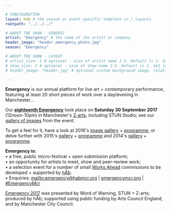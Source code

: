 ```yaml
---

# CONFIGURATION
layout: hab # the season or event-specific template in /_layouts
rootpath: "../../../"

# ABOUT THE SHOW - GENERIC
artist: "Emergency" # the name of the artist or company
header_image: "header_emergency_photo.jpg"   
season: "Emergency" 

# ABOUT THE SHOW - LAYOUT
# artist_size: 1 # optional - size of artist name 1-5. Default is 1. Set longer names to lower values
# show_size: 2 # optional - size of show name 2-5. Default is 2. Set longer names to lower values
# header_image: "header.jpg" # optional custom background image, relative to current page

---
```

**Emergency** is our annual platform for live art + contemporary performance, featuring at least 20 short pieces of work over a day/evening in Manchester…           
         
Our [**eighteenth Emergency**](/current/2017-emergency) took place on **Saturday 30 September 2017** (12noon-10pm) in Manchester's <a href="http://www.z-arts.org/about-us/getting-here" target="_blank">Z-arts</a>, including STUN Studio; see our [gallery of images](/galleries/2017-emergency) from the event.        
         
To get a feel for it, have a look at 2016's [image gallery](/galleries/2016-emergency) + [programme](/archive/2016-emergency), or delve further with 2015's [gallery](/galleries/2015-emergency) + [programme](/archive/2015-emergency) and 2014's [gallery](/galleries/2014-emergency) + [programme](/archive/2014-emergency).           
		
**Emergency is:**      
• a free, public micro-festival + open submission platform;        
• an opportunity for artists to meet, show and peer-review work;           
• a selection event for a number of small [Works Ahead](/hab/worksahead) commissions to be developed + supported by [hÅb](/hab).          
• Enquiries: <mailto:emergency@habmcr.org> | <a href="http://emergencymcr.org" target="_blank">emergencymcr.org</a> | <a href="http://twitter.com/hashtag/EmergencyMcr" target="_blank">#EmergencyMcr</a>            
         
[Emergency 2017](/current/2017-emergency) was presented by Word of Warning, STUN + Z-arts; produced by hÅb; supported using public funding by Arts Council England, and by Manchester City Council.
